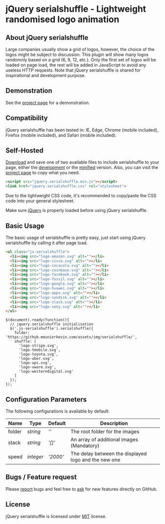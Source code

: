 # jQuery serialshuffle - Lightweight randomised logo animation

## About jQuery serialshuffle
Large companies usually show a grid of logos, however, the choice of the logos might be subject to discussion. This plugin will show many logos randomnly based on a grid (6, 9, 12, etc.). Only the first set of logos will be loaded on page load, the rest will be added in JavaScript to avoid any useless HTTP requests. Note that jQuery serialshuffle is shared for inspirational and development purpose.


## Demonstration
See the [project page](https://github.meunierkevin.com/jquery-serialshuffle/) for a demonstration.


## Compatibility
jQuery serialshuffle has been tested in: IE, Edge, Chrome (mobile included), Firefox (mobile included), and Safari (mobile included).


## Self-Hosted
[Download](https://github.com/kevinmeunier/jquery-serialshuffle/archive/master.zip) and save one of two available files to include serialshuffle to your page, either the [development](https://github.com/kevinmeunier/jquery-serialshuffle/blob/main/dist/jquery.serialshuffle.js) or the [minified](https://github.com/kevinmeunier/jquery-serialshuffle/blob/main/dist/jquery.serialshuffle.min.js) version. Also, you can visit the [project page](https://github.meunierkevin.com/jquery-serialshuffle/) to copy what you need.
```HTML
<script src="jquery.serialshuffle.min.js"></script>
<link href="jquery.serialshuffle.css" rel="stylesheet">
```
Due to the lightweight CSS code, it's recommended to copy/paste the CSS code into your general stylesheet.

Make sure [jQuery](http://jquery.com) is properly loaded before using jQuery serialshuffle. 


## Basic Usage
The basic usage of serialshuffle is pretty easy, just start using jQuery serialshuffle by calling it after page load.
```HTML
<ul class="js-serialshuffle">
  <li><img src="logo-amazon.svg" alt=""></li>
  <li><img src="logo-cisco.svg" alt=""></li>
  <li><img src="logo-cocacola.svg" alt=""></li>
  <li><img src="logo-coinbase.svg" alt=""></li>
  <li><img src="logo-facebook.svg" alt=""></li>
  <li><img src="logo-fossil.svg" alt=""></li>
  <li><img src="logo-google.svg" alt=""></li>
  <li><img src="logo-huawei.svg" alt=""></li>
  <li><img src="logo-oppo.svg" alt=""></li>
  <li><img src="logo-sandisk.svg" alt=""></li>
  <li><img src="logo-slack.svg" alt=""></li>
  <li><img src="logo-sony.svg" alt=""></li>
</ul>
```
```JS
$(document).ready(function(){
  // jquery.serialshuffle initialisation
  $('.js-serialshuffle').serialshuffle({
    folder: 'https://github.meunierkevin.com/assets/img/serialshuffle/',
    shuffle: [
      'logo-stripe.svg',
      'logo-tmobile.svg',
      'logo-toyota.svg',
      'logo-uber.svg',
      'logo-ups.svg',
      'logo-vware.svg',
      'logo-westerndigital.svg'
    ]
  });
});
```

  
## Configuration Parameters
The following configurations is available by default:

Name               | Type       | Default                             | Description
------------------ | ---------- | ----------------------------------- | -----------
folder             | *string*   | *''*                                | The root folder for the images
stack              | *string*   | *'[]'*                              | An array of additional images (Mandatory)
speed              | *integer*  | *'2000'*                            | The delay between the displayed logo and the new one


## Bugs / Feature request
Please [report](http://github.com/kevinmeunier/jquery-serialshuffle/issues) bugs and feel free to [ask](http://github.com/kevinmeunier/jquery-serialshuffle/issues) for new features directly on GitHub.


## License
jQuery serialshuffle is licensed under [MIT](http://www.opensource.org/licenses/mit-license.php) license.
